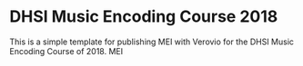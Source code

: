 # DHSI Music Encoding Course 2018

This is a simple template for publishing MEI with Verovio for the DHSI Music Encoding Course of 2018.
MEI
